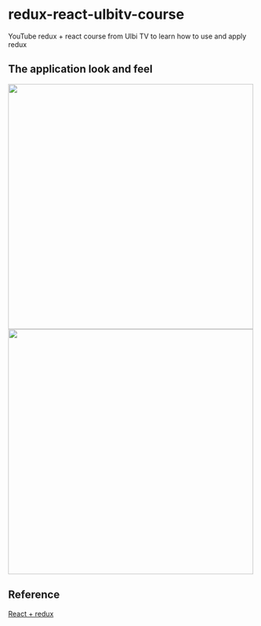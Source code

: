 # redux-react-ulbitv-course
YouTube redux + react course from Ulbi TV to learn how to use and apply redux
## The application look and feel 
<img src="https://user-images.githubusercontent.com/56063335/176942560-776fac86-878c-48f4-b7b9-0f61ff761dd0.jpg" width="500"> <img src="https://user-images.githubusercontent.com/56063335/176942786-68236603-1f93-4eec-adaa-0ee0bee8a454.jpg" width="500">
## Reference
[React + redux](https://www.youtube.com/watch?v=5Qtqzeh5FeM&list=PL6DxKON1uLOHsBCJ_vVuvRsW84VnqmPp6)
